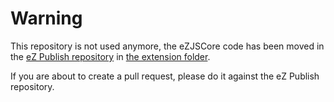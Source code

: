 # Warning

This repository is not used anymore, the eZJSCore code has been moved in the
[eZ Publish repository](https://github.com/ezsystems/ezpublish-legacy) in [the
extension folder](https://github.com/ezsystems/ezpublish-legacy/tree/master/extension/ezjscore).

If you are about to create a pull request, please do it against the eZ Publish
repository.
